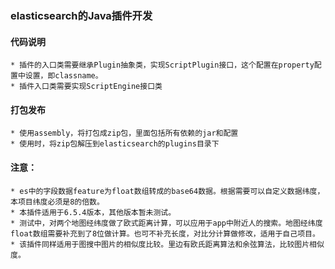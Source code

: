 ### elasticsearch的Java插件开发
#### 代码说明
    * 插件的入口类需要继承Plugin抽象类，实现ScriptPlugin接口，这个配置在property配置中设置，即classname。
    * 插件入口类需要实现ScriptEngine接口类
#### 打包发布
    * 使用assembly，将打包成zip包，里面包括所有依赖的jar和配置
    * 使用时，将zip包解压到elasticsearch的plugins目录下
        
#### 注意：
    * es中的字段数据feature为float数组转成的base64数据。根据需要可以自定义数据纬度，本项目纬度必须是8的倍数。
    * 本插件适用于6.5.4版本，其他版本暂未测试。
    * 测试中，对两个地图经纬度做了欧式距离计算，可以应用于app中附近人的搜索。地图经纬度float数组需要补充到了8位做计算。也可不补充长度，对比分计算做修改，适用于自己项目。
    * 该插件同样适用于图搜中图片的相似度比较。里边有欧氏距离算法和余弦算法，比较图片相似度。
